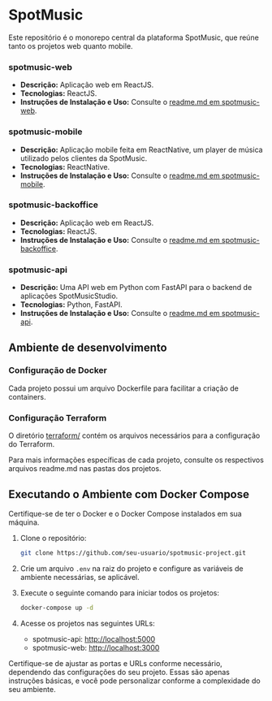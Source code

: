 # SpotMusic

Este repositório é o monorepo central da plataforma SpotMusic, que reúne tanto os projetos web quanto mobile.

### spotmusic-web

- **Descrição:** Aplicação web em ReactJS.
- **Tecnologias:** ReactJS.
- **Instruções de Instalação e Uso:** Consulte o [readme.md em spotmusic-web](spotmusic-web/README.md).

### spotmusic-mobile

- **Descrição:** Aplicação mobile feita em ReactNative, um player de música utilizado pelos clientes da SpotMusic.
- **Tecnologias:** ReactNative.
- **Instruções de Instalação e Uso:** Consulte o [readme.md em spotmusic-mobile](spotmusic-mobile/README.md).

### spotmusic-backoffice

- **Descrição:** Aplicação web em ReactJS.
- **Tecnologias:** ReactJS.
- **Instruções de Instalação e Uso:** Consulte o [readme.md em spotmusic-backoffice](spotmusic-backoffice/README.md).

### spotmusic-api

- **Descrição:** Uma API web em Python com FastAPI para o backend de aplicações SpotMusicStudio.
- **Tecnologias:** Python, FastAPI.
- **Instruções de Instalação e Uso:** Consulte o [readme.md em spotmusic-api](spotmusic-api/README.md).


## **Ambiente de desenvolvimento**

### Configuração de Docker

Cada projeto possui um arquivo Dockerfile para facilitar a criação de containers.

### Configuração Terraform

O diretório [terraform/](terraform/) contém os arquivos necessários para a configuração do Terraform.

Para mais informações específicas de cada projeto, consulte os respectivos arquivos readme.md nas pastas dos projetos.

## **Executando o Ambiente com Docker Compose**

Certifique-se de ter o Docker e o Docker Compose instalados em sua máquina.

1. Clone o repositório:

   ```bash
   git clone https://github.com/seu-usuario/spotmusic-project.git
   ```

2. Crie um arquivo `.env` na raiz do projeto e configure as variáveis de ambiente necessárias, se aplicável.

3. Execute o seguinte comando para iniciar todos os projetos:

   ```bash
   docker-compose up -d
   ```

4. Acesse os projetos nas seguintes URLs:

   - spotmusic-api: [http://localhost:5000](http://localhost:5000)
   - spotmusic-web: [http://localhost:3000](http://localhost:3000)

Certifique-se de ajustar as portas e URLs conforme necessário, dependendo das configurações do seu projeto. Essas são apenas instruções básicas, e você pode personalizar conforme a complexidade do seu ambiente.

